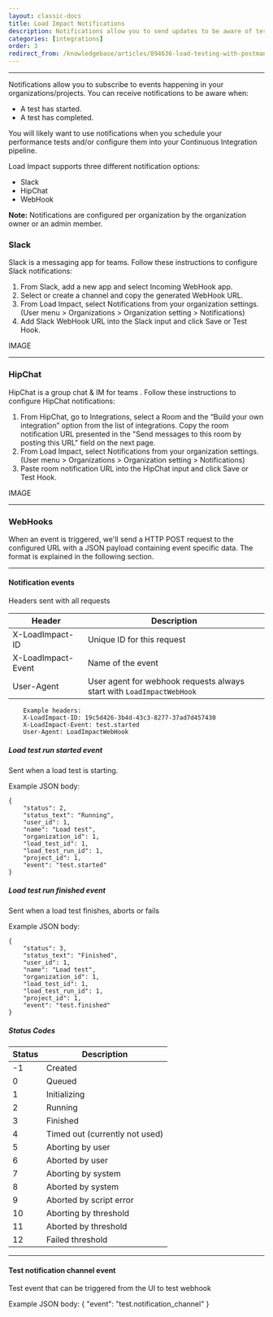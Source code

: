 ```yaml
---
layout: classic-docs
title: Load Impact Notifications
description: Notifications allow you to send updates to be aware of tests starting and finishing. You can view these notifications in Slack, Hipchat, or via webhook.
categories: [integrations]
order: 3
redirect_from: /knowledgebase/articles/894636-load-testing-with-postman
---
```


***

Notifications allow you to subscribe to events happening in your organizations/projects. You can receive notifications to be aware when:
- A test has started.
- A test has completed.


You will likely want to use notifications when you schedule your performance tests and/or configure them into your Continuous Integration pipeline.

Load Impact supports three different notification options:
- Slack
- HipChat
- WebHook

**Note:** Notifications are configured per organization by the organization owner or an admin member.



### Slack
Slack is a messaging app for teams. Follow these instructions to configure Slack notifications:

1. From Slack, add a new app and select Incoming WebHook app.
2. Select or create a channel and copy the generated WebHook URL.
3. From Load Impact, select Notifications from your organization settings. (User menu > Organizations > Organization setting > Notifications)
4. Add Slack WebHook URL into the Slack input and click Save or Test Hook.

IMAGE

***

### HipChat
HipChat is a group chat & IM for teams . Follow these instructions to configure HipChat notifications:

1. From HipChat, go to Integrations, select a Room and the “Build your own integration” option from the list of integrations. Copy the room notification URL presented in the "Send messages to this room by posting this URL" field on the next page.
2. From Load Impact, select Notifications from your organization settings. (User menu > Organizations > Organization setting > Notifications)
3. Paste room notification URL into the HipChat input and click Save or Test Hook.

IMAGE

***

### WebHooks

When an event is triggered, we'll send a HTTP POST request to the configured URL with a JSON payload containing event specific data. The format is explained in the following section.

***

#### Notification events

Headers sent with all requests

Header             | Description
-------------------|--------------------------------------------------------------------
X-LoadImpact-ID    | Unique ID for this request
X-LoadImpact-Event | Name of the event
User-Agent         | User agent for webhook requests always start with `LoadImpactWebHook`

```
    Example headers:
    X-LoadImpact-ID: 19c5d426-3b4d-43c3-8277-37ad7d457430
    X-LoadImpact-Event: test.started
    User-Agent: LoadImpactWebHook
```
##### Load test run started event

Sent when a load test is starting.

Example JSON body:
```
{
    "status": 2,
    "status_text": "Running",
    "user_id": 1,
    "name": "Load test",
    "organization_id": 1,
    "load_test_id": 1,
    "load_test_run_id": 1,
    "project_id": 1,
    "event": "test.started"
}
```

##### Load test run finished event

Sent when a load test finishes, aborts or fails

Example JSON body:
```
{
    "status": 3,
    "status_text": "Finished",
    "user_id": 1,
    "name": "Load test",
    "organization_id": 1,
    "load_test_id": 1,
    "load_test_run_id": 1,
    "project_id": 1,
    "event": "test.finished"
}
```
##### Status Codes

Status | Description
-------|-------------------------------
-1     | Created
0      | Queued
1      | Initializing
2      | Running
3      | Finished
4      | Timed out (currently not used)
5      | Aborting by user
6      | Aborted by user
7      | Aborting by system
8      | Aborted by system
9      | Aborted by script error
10     | Aborting by threshold
11     | Aborted by threshold
12     | Failed threshold

***

#### Test notification channel event

Test event that can be triggered from the UI to test webhook

Example JSON body:
{
    "event": "test.notification_channel"
}
